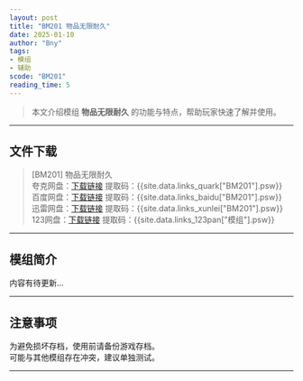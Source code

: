 ```yaml
---
layout: post
title: "BM201 物品无限耐久"
date: 2025-01-10
author: "Bny"
tags: 
- 模组
- 辅助
scode: "BM201"
reading_time: 5
---
```


> 本文介绍模组 **物品无限耐久** 的功能与特点，帮助玩家快速了解并使用。

---

## 文件下载

> [BM201] 物品无限耐久  
夸克网盘：[下载链接]({{site.data.links_quark["BM201"].url}}) 提取码：{{site.data.links_quark["BM201"].psw}}  
百度网盘：[下载链接]({{site.data.links_baidu["BM201"].url}}) 提取码：{{site.data.links_baidu["BM201"].psw}}  
迅雷网盘：[下载链接]({{site.data.links_xunlei["BM201"].url}}) 提取码：{{site.data.links_xunlei["BM201"].psw}}  
123网盘：[下载链接]({{site.data.links_123pan["模组"].url}}) 提取码：{{site.data.links_123pan["模组"].psw}}  

---

## 模组简介

>  
内容有待更新...  

---

## 注意事项

>  
为避免损坏存档，使用前请备份游戏存档。  
可能与其他模组存在冲突，建议单独测试。  

---

